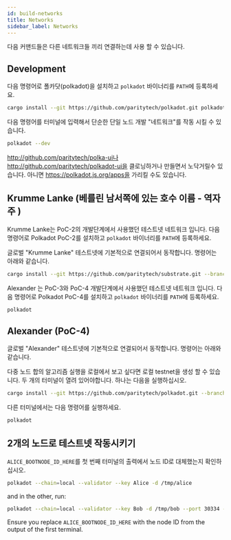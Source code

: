 ```yaml
---
id: build-networks
title: Networks
sidebar_label: Networks
---
```


다음 커맨드들은 다른 네트워크들 끼리 연결하는데 사용 할 수 있습니다.

## Development

다음 명령어로 폴카닷(polkadot)을 설치하고 `polkadot` 바이너리를 `PATH`에 등록하세요.

```bash
cargo install --git https://github.com/paritytech/polkadot.git polkadot
```

다음 명령어를 터미널에 입력해서 단순한 단일 노드 개발 "네트워크"를 작동 시킬 수 있습니다.

```bash
polkadot --dev
```

http://github.com/paritytech/polka-ui나 http://github.com/paritytech/polkadot-ui을 클로닝하거나 만들면서 노닥거릴수 있습니다. 아니면 https://polkadot.js.org/apps을 가리킬 수도 있습니다.

## Krumme Lanke (베를린 남서쪽에 있는 호수 이름 - 역자 주 )

Krumme Lanke는 PoC-2의 개발단계에서 사용했던 테스트넷 네트워크 입니다. 다음 명령어로 Polkadot PoC-2를 설치하고  `polkadot` 바이너리를 `PATH`에 등록하세요.

글로벌 "Krumme Lanke" 테스트넷에 기본적으로 연결되어서 동작합니다. 명령어는 아래와 같습니다.

```bash
cargo install --git https://github.com/paritytech/substrate.git --branch v0.2 polkadot
```

Alexander 는 PoC-3와 PoC-4 개발단계에서 사용했던 테스트넷 네트워크 입니다. 다음 명령어로 Polkadot PoC-4를 설치하고  `polkadot` 바이너리를 `PATH`에 등록하세요.

```bash
polkadot
```

## Alexander (PoC-4)

글로벌 "Alexander" 테스트넷에 기본적으로 연결되어서 동작합니다. 명령어는 아래와 같습니다.

다중 노드 합의 알고리즘 실행을 로컬에서 보고 싶다면 로컬 testnet을 생성 할 수 있습니다. 두 개의 터미널이 열려 있어야합니다. 하나는 다음을 실행하십시오.

```bash
cargo install --git https://github.com/paritytech/polkadot.git --branch v0.4 polkadot
```

다른 터미널에서는 다음 명령어를 실행하세요.

```bash
polkadot
```

## 2개의 노드로 테스트넷 작동시키기

`ALICE_BOOTNODE_ID_HERE`를 첫 번째 터미널의 출력에서 노드 ID로 대체했는지 확인하십시오.

```bash
polkadot --chain=local --validator --key Alice -d /tmp/alice
```

and in the other, run:

```bash
polkadot --chain=local --validator --key Bob -d /tmp/bob --port 30334 --bootnodes '/ip4/127.0.0.1/tcp/30333/p2p/ALICE_BOOTNODE_ID_HERE'
```

Ensure you replace `ALICE_BOOTNODE_ID_HERE` with the node ID from the output of the first terminal.

